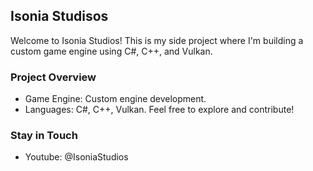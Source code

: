 ## Isonia Studisos
Welcome to Isonia Studios! This is my side project where I'm building a custom game engine using C#, C++, and Vulkan.

### Project Overview
* Game Engine: Custom engine development.
* Languages: C#, C++, Vulkan.
Feel free to explore and contribute!

### Stay in Touch
* Youtube: @IsoniaStudios
